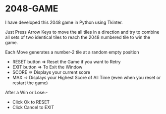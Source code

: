 # 2048-GAME
I have developed this 2048 game in Python using Tkinter.

Just Press Arrow Keys to move the all tiles in a direction
and try to combine all sets of two identical tiles to reach the 2048 numbered tile to win the game.

Each Move generates a number-2 tile at a random empty position

* RESET button => Reset the Game if you want to Retry
* EXIT button => To Exit the Window
* SCORE => Displays your current score
* MAX => Displays your Highest Score of All Time (even when you reset or restart the game)

After a Win or Lose:-
* Click Ok to RESET
* Click Cancel to EXIT
